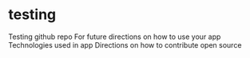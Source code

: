 # testing
Testing github repo
For future directions on how to use your app
Technologies used in app
Directions on how to contribute open source